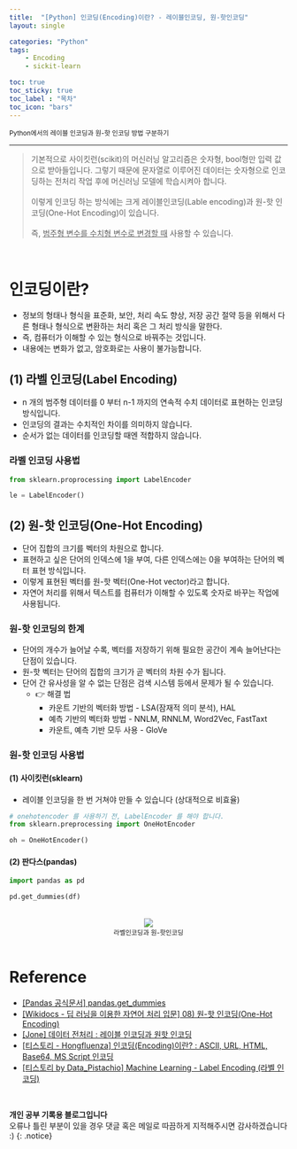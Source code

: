 ```yaml
---
title:  "[Python] 인코딩(Encoding)이란? - 레이블인코딩, 원-핫인코딩"
layout: single

categories: "Python"
tags: 
    - Encoding
    - sickit-learn

toc: true
toc_sticky: true
toc_label : "목차"
toc_icon: "bars"
---
```


<small>Python에서의 레이블 인코딩과 원-핫 인코딩 방법 구분하기</small>

***

>기본적으로 사이킷런(scikit)의 머신러닝 알고리즘은 숫자형, bool형만 입력 값으로 받아들입니다. 그렇기 때문에 문자열로 이루어진 데이터는 숫자형으로 인코딩하는 전처리 작업 후에 머신러닝 모델에 학습시켜아 합니다.<br>
<br>이렇게 인코딩 하는 방식에는 크게 레이블인코딩(Lable encoding)과 원-핫 인코딩(One-Hot Encoding)이 있습니다.<br>
<br>즉, <u>범주형 변수를 수치형 변수로 변경할 때</u> 사용할 수 있습니다.

<br>

# 인코딩이란?
- 정보의 형태나 형식을 표준화, 보안, 처리 속도 향상, 저장 공간 절약 등을 위해서 다른 형태나 형식으로 변환하는 처리 혹은 그 처리 방식을 말한다.
- 즉, 컴퓨터가 이해할 수 있는 형식으로 바꿔주는 것입니다.
- 내용에는 변화가 없고, 암호화로는 사용이 불가능합니다.

## (1) 라벨 인코딩(Label Encoding)
- n 개의 범주형 데이터를 0 부터 n-1 까지의 연속적 수치 데이터로 표현하는 인코딩 방식입니다.
- 인코딩의 결과는 수치적인 차이를 의미하지 않습니다.
- 순서가 없는 데이터를 인코딩할 때엔 적합하지 않습니다.

### 라벨 인코딩 사용법

```python
from sklearn.proprocessing import LabelEncoder

le = LabelEncoder()
```

## (2) 원-핫 인코딩(One-Hot Encoding)
- 단어 집합의 크기를 벡터의 차원으로 합니다.
- 표현하고 싶은 단어의 인덱스에 1을 부여, 다른 인덱스에는 0을 부여하는 단어의 벡터 표현 방식입니다.
- 이렇게 표현된 벡터를 원-핫 벡터(One-Hot vector)라고 합니다.
- 자연어 처리를 위해서 텍스트를 컴퓨터가 이해할 수 있도록 숫자로 바꾸는 작업에 사용됩니다.

### 원-핫 인코딩의 한계
- 단어의 개수가 늘어날 수록, 벡터를 저장하기 위해 필요한 공간이 계속 늘어난다는 단점이 있습니다.
- 원-핫 벡터는 단어의 집합의 크기가 곧 벡터의 차원 수가 됩니다.
- 단어 간 유사성을 알 수 없는 단점은 검색 시스템 등에서 문제가 될 수 있습니다.
  - 👉 해결 법
    - 카운트 기반의 벡터화 방법 - LSA(잠재적 의미 분석), HAL
    - 예측 기반의 벡터화 방법 - NNLM, RNNLM, Word2Vec, FastTaxt
    - 카운트, 예측 기반 모두 사용 - GloVe

### 원-핫 인코딩 사용법
#### (1) 사이킷런(sklearn)
- 레이블 인코딩을 한 번 거쳐야 만들 수 있습니다 (상대적으로 비효율)

```python
# onehotencoder 를 사용하기 전, LabelEncoder 를 해야 합니다.
from sklearn.preprocessing import OneHotEncoder

oh = OneHotEncoder()
```

#### (2) 판다스(pandas)

```python
import pandas as pd

pd.get_dummies(df)
```

<br>

<div style="text-align : center;">
<img src="https://ifh.cc/g/glmoZc.png">
</div>
<center><small>라벨인코딩과 원-핫인코딩</small></center>

<br>

# Reference 
- [[Pandas 공식문서] pandas.get_dummies](https://pandas.pydata.org/docs/reference/api/pandas.get_dummies.html)
- [[Wikidocs - 딥 러닝을 이용한 자연어 처리 입문] 08) 원-핫 인코딩(One-Hot Encoding)](https://wikidocs.net/22647)
- [[Jone] 데이터 전처리 : 레이블 인코딩과 원핫 인코딩](https://john-analyst.medium.com/%EB%8D%B0%EC%9D%B4%ED%84%B0-%EC%A0%84%EC%B2%98%EB%A6%AC-%EB%A0%88%EC%9D%B4%EB%B8%94-%EC%9D%B8%EC%BD%94%EB%94%A9%EA%B3%BC-%EC%9B%90%ED%95%AB-%EC%9D%B8%EC%BD%94%EB%94%A9-f0220df21df1)
- [[티스토리 - Hongfluenza] 인코딩(Encoding)이란? : ASCII, URL, HTML, Base64, MS Script 인코딩](https://ghdwn0217.tistory.com/76)
- [[티스토리 by Data_Pistachio] Machine Learning - Label Encoding (라벨 인코딩)](https://steadiness-193.tistory.com/243)

<br>

**개인 공부 기록용 블로그입니다**
<br>오류나 틀린 부분이 있을 경우 댓글 혹은 메일로 따끔하게 지적해주시면 감사하겠습니다 :)
{: .notice}

